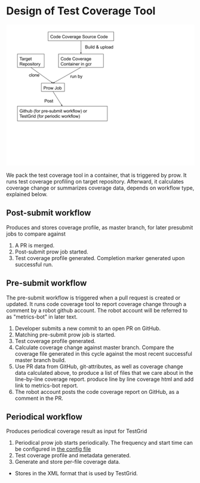 # Design of Test Coverage Tool

![design.svg](design.svg)

We pack the test coverage tool in a container, that is triggered by prow. It runs test coverage profiling on target repository. Afterward, it calculates coverage change or summarizes coverage data, depends on workflow type, explained below.  

## Post-submit workflow

Produces and stores coverage profile, as master branch, for later presubmit jobs to compare against

1. A PR is merged.
1. Post-submit prow job started.
1. Test coverage profile generated. Completion marker generated upon successful run.

## Pre-submit workflow

The pre-submit workflow is triggered when a pull request is created or updated.
It runs code coverage tool to report coverage change through a comment by a robot github account.
The robot account will be referred to as "metrics-bot" in later text.

1. Developer submits a new commit to an open PR on GitHub.
1. Matching pre-submit prow job is started.
1. Test coverage profile generated.
1. Calculate coverage change against master branch. Compare the coverage file generated in this cycle against the most recent successful master branch build.
1. Use PR data from GitHub, git-attributes, as well as coverage change data calculated above, to produce a list of files that we care about in the line-by-line coverage report. produce line by line coverage html and add link to metrics-bot report.
1. The robot account posts the code coverage report on GitHub, as a comment in the PR.

## Periodical workflow

Produces periodical coverage result as input for TestGrid

1. Periodical prow job starts periodically.
The frequency and start time can be configured in [the config file](../../ci/prow/config.yaml)
1. Test coverage profile and metadata generated.
1. Generate and store per-file coverage data.
  - Stores in the XML format that is used by TestGrid.
